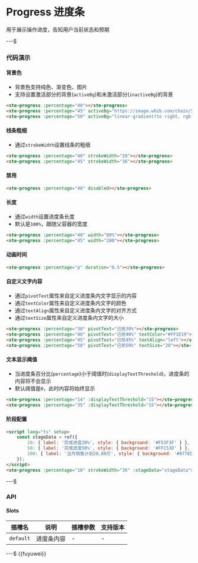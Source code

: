 # Progress 进度条

用于展示操作进度，告知用户当前状态和预期

---$

### 代码演示

#### 背景色

- 背景色支持纯色、渐变色、图片
- 支持设置激活部分的背景(`activeBg`)和未激活部分(`inactiveBg`)的背景

```html
<ste-progress :percentage="40"></ste-progress>
<ste-progress :percentage="45" activeBg="https://image.whzb.com/chain/StellarUI/image/p-red.png" inactiveBg="#CCCCCC"></ste-progress>
<ste-progress :percentage="50" activeBg="linear-gradient(to right, rgb(66, 83, 216), rgb(213, 51, 186))"></ste-progress>
```

#### 线条粗细

- 通过`strokeWidth`设置线条的粗细

```html
<ste-progress :percentage="40" strokeWidth="20"></ste-progress>
<ste-progress :percentage="45" strokeWidth="36"></ste-progress>
```

#### 禁用

```html
<ste-progress :percentage="40" disabled></ste-progress>
```

#### 长度

- 通过`width`设置进度条长度
- 默认是`100%`，跟随父容器的宽度

```html
<ste-progress :percentage="40" width="80%"></ste-progress>
<ste-progress :percentage="45" width="200"></ste-progress>
```

#### 动画时间

```html
<ste-progress :percentage="p" duration="0.5"></ste-progress>
```

#### 自定义文字内容

- 通过`pivotText`属性来自定义进度条内文字显示的内容
- 通过`textColor`属性来自定义进度条内文字的颜色
- 通过`textAlign`属性来自定义进度条内文字的对齐方式
- 通过`textSize`属性来自定义进度条内文字的大小

```html
<ste-progress :percentage="30" pivotText="已抢30%"></ste-progress>
<ste-progress :percentage="40" pivotText="已抢40%" textColor="#FF1E19"></ste-progress>
<ste-progress :percentage="45" pivotText="已抢45%" textAlign="left"></ste-progress>
<ste-progress :percentage="50" pivotText="已抢50%" textSize="20"></ste-progress>
```

#### 文本显示阈值

- 当进度条百分比(`percentage`)小于阈值时(`displayTextThreshold`)，进度条的内容将不会显示
- 默认阈值是`0`，此时内容将始终显示

```html
<ste-progress :percentage="14" :displayTextThreshold="15"></ste-progress>
<ste-progress :percentage="35" :displayTextThreshold="15"></ste-progress>
```

#### 阶段配置

```html
<script lang="ts" setup>
    const stageData = ref({
        20: { label: '完成进度20%', style: { background: '#F53F3F' } },
        50: { label: '完成进度50%', style: { background: '#FFC53D' } },
        100: { label: '当月销售计划20,80万', style: { background: '#077EDB', textAlign: 'right' } },
    });
</script>
<ste-progress :percentage="10" strokeWidth="36" :stageData="stageData"></ste-progress>
```

---$

### API

<!-- props -->

#### Slots

| 插槽名    | 说明       | 插槽参数 | 支持版本 |
| --------- | ---------- | -------- | -------- |
| `default` | 进度条内容 | -        | -        |

---$
{{fuyuwei}}

